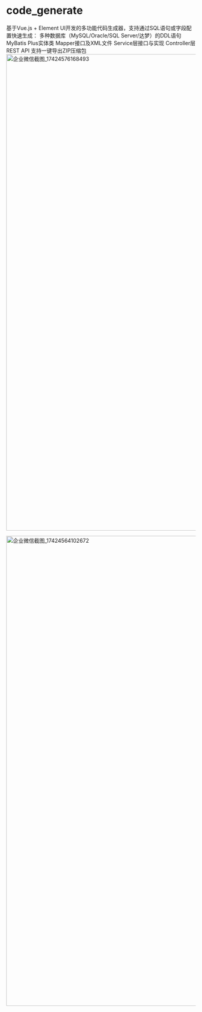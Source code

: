 # code_generate
基于Vue.js + Element UI开发的多功能代码生成器，支持通过SQL语句或字段配置快速生成：  多种数据库（MySQL/Oracle/SQL Server/达梦）的DDL语句  MyBatis Plus实体类  Mapper接口及XML文件  Service层接口与实现  Controller层REST API  支持一键导出ZIP压缩包
<img width="1264" alt="企业微信截图_17424576168493" src="https://github.com/user-attachments/assets/444229cc-f8d1-4f43-8692-a87da3dc9eac" />

<img width="1247" alt="企业微信截图_17424564102672" src="https://github.com/user-attachments/assets/06000968-bcf1-4755-914c-ca8b761ffd2b" />
